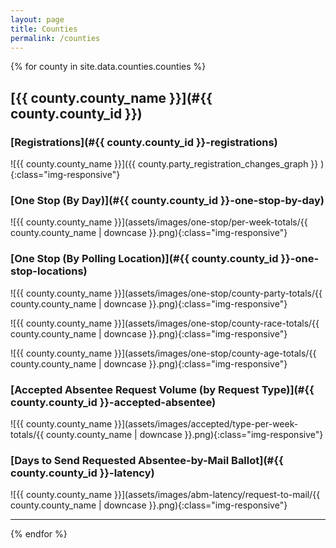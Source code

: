 ```yaml
---
layout: page
title: Counties
permalink: /counties
---
```


{% for county in site.data.counties.counties %}

## [{{ county.county_name }}](#{{ county.county_id }})

### [Registrations](#{{ county.county_id }}-registrations)

![{{ county.county_name }}]({{  county.party_registration_changes_graph  }} ){:class="img-responsive"}


### [One Stop (By Day)](#{{ county.county_id }}-one-stop-by-day)

![{{ county.county_name }}](assets/images/one-stop/per-week-totals/{{ county.county_name | downcase }}.png){:class="img-responsive"}


### [One Stop (By Polling Location)](#{{ county.county_id }}-one-stop-locations)

![{{ county.county_name }}](assets/images/one-stop/county-party-totals/{{ county.county_name | downcase }}.png){:class="img-responsive"}

![{{ county.county_name }}](assets/images/one-stop/county-race-totals/{{ county.county_name | downcase }}.png){:class="img-responsive"}

![{{ county.county_name }}](assets/images/one-stop/county-age-totals/{{ county.county_name | downcase }}.png){:class="img-responsive"}


### [Accepted Absentee Request Volume (by Request Type)](#{{ county.county_id }}-accepted-absentee)

![{{ county.county_name }}](assets/images/accepted/type-per-week-totals/{{ county.county_name | downcase }}.png){:class="img-responsive"}


### [Days to Send Requested Absentee-by-Mail Ballot](#{{ county.county_id }}-latency)

![{{ county.county_name }}](assets/images/abm-latency/request-to-mail/{{ county.county_name | downcase }}.png){:class="img-responsive"}

---------------------------------------
{% endfor %}
